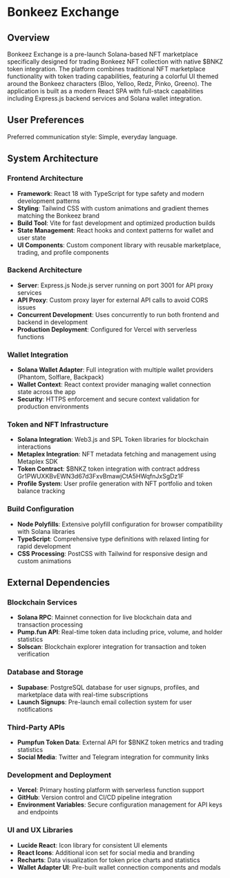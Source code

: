 # Bonkeez Exchange

## Overview

Bonkeez Exchange is a pre-launch Solana-based NFT marketplace specifically designed for trading Bonkeez NFT collection with native $BNKZ token integration. The platform combines traditional NFT marketplace functionality with token trading capabilities, featuring a colorful UI themed around the Bonkeez characters (Bloo, Yelloo, Redz, Pinko, Greeno). The application is built as a modern React SPA with full-stack capabilities including Express.js backend services and Solana wallet integration.

## User Preferences

Preferred communication style: Simple, everyday language.

## System Architecture

### Frontend Architecture
- **Framework**: React 18 with TypeScript for type safety and modern development patterns
- **Styling**: Tailwind CSS with custom animations and gradient themes matching the Bonkeez brand
- **Build Tool**: Vite for fast development and optimized production builds
- **State Management**: React hooks and context patterns for wallet and user state
- **UI Components**: Custom component library with reusable marketplace, trading, and profile components

### Backend Architecture  
- **Server**: Express.js Node.js server running on port 3001 for API proxy services
- **API Proxy**: Custom proxy layer for external API calls to avoid CORS issues
- **Concurrent Development**: Uses concurrently to run both frontend and backend in development
- **Production Deployment**: Configured for Vercel with serverless functions

### Wallet Integration
- **Solana Wallet Adapter**: Full integration with multiple wallet providers (Phantom, Solflare, Backpack)
- **Wallet Context**: React context provider managing wallet connection state across the app
- **Security**: HTTPS enforcement and secure context validation for production environments

### Token and NFT Infrastructure
- **Solana Integration**: Web3.js and SPL Token libraries for blockchain interactions
- **Metaplex Integration**: NFT metadata fetching and management using Metaplex SDK
- **Token Contract**: $BNKZ token integration with contract address Gr1PWUXKBvEWN3d67d3FxvBmawjCtA5HWqfnJxSgDz1F
- **Profile System**: User profile generation with NFT portfolio and token balance tracking

### Build Configuration
- **Node Polyfills**: Extensive polyfill configuration for browser compatibility with Solana libraries
- **TypeScript**: Comprehensive type definitions with relaxed linting for rapid development
- **CSS Processing**: PostCSS with Tailwind for responsive design and custom animations

## External Dependencies

### Blockchain Services
- **Solana RPC**: Mainnet connection for live blockchain data and transaction processing
- **Pump.fun API**: Real-time token data including price, volume, and holder statistics
- **Solscan**: Blockchain explorer integration for transaction and token verification

### Database and Storage
- **Supabase**: PostgreSQL database for user signups, profiles, and marketplace data with real-time subscriptions
- **Launch Signups**: Pre-launch email collection system for user notifications

### Third-Party APIs
- **Pumpfun Token Data**: External API for $BNKZ token metrics and trading statistics
- **Social Media**: Twitter and Telegram integration for community links

### Development and Deployment
- **Vercel**: Primary hosting platform with serverless function support
- **GitHub**: Version control and CI/CD pipeline integration
- **Environment Variables**: Secure configuration management for API keys and endpoints

### UI and UX Libraries
- **Lucide React**: Icon library for consistent UI elements
- **React Icons**: Additional icon set for social media and branding
- **Recharts**: Data visualization for token price charts and statistics
- **Wallet Adapter UI**: Pre-built wallet connection components and modals